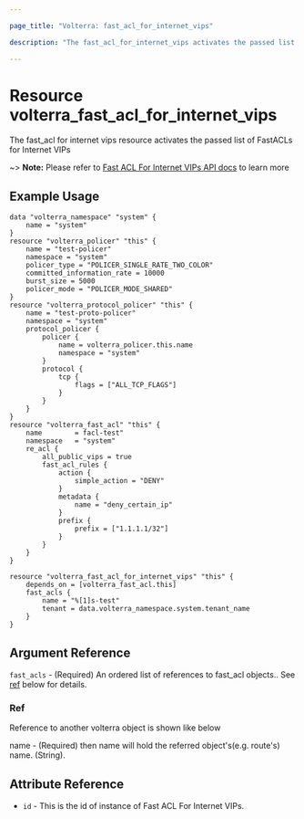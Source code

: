 ```yaml
---

page_title: "Volterra: fast_acl_for_internet_vips" 

description: "The fast_acl_for_internet_vips activates the passed list of FastACLs for Internet VIPs"

---
```


Resource volterra_fast_acl_for_internet_vips
============================================

The fast_acl for internet vips resource activates the passed list of FastACLs for Internet VIPs

~> **Note:** Please refer to [Fast ACL For Internet VIPs API docs](https://docs.cloud.f5.com/docs/api/namespace#operation/ves.io.schema.namespace.NamespaceCustomAPI.SetFastACLsForInternetVIPs) to learn more

Example Usage
-------------

```hcl
data "volterra_namespace" "system" {
	name = "system"
}
resource "volterra_policer" "this" {
	name = "test-policer"
	namespace = "system"
	policer_type = "POLICER_SINGLE_RATE_TWO_COLOR"
	committed_information_rate = 10000
	burst_size = 5000
	policer_mode = "POLICER_MODE_SHARED"
}
resource "volterra_protocol_policer" "this" {
	name = "test-proto-policer"
	namespace = "system"
	protocol_policer {
		policer {
			name = volterra_policer.this.name
			namespace = "system"
		}
		protocol {
			tcp {
				flags = ["ALL_TCP_FLAGS"]
			}
		}
	}
}
resource "volterra_fast_acl" "this" {
	name        = facl-test"
	namespace   = "system"
	re_acl {
		all_public_vips = true
		fast_acl_rules {
			action {
				simple_action = "DENY"
			}
			metadata {
				name = "deny_certain_ip"
			}
			prefix {
				prefix = ["1.1.1.1/32"]
			}
		}
	}
}

resource "volterra_fast_acl_for_internet_vips" "this" {
	depends_on = [volterra_fast_acl.this]
	fast_acls {
		name = "%[1]s-test"
		tenant = data.volterra_namespace.system.tenant_name
	}
}

```

Argument Reference
------------------

`fast_acls` - (Required) An ordered list of references to fast_acl objects.. See [ref](#ref) below for details.

### Ref

Reference to another volterra object is shown like below

name - (Required) then name will hold the referred object's(e.g. route's) name. (String).

Attribute Reference
-------------------

-	`id` - This is the id of instance of Fast ACL For Internet VIPs.
